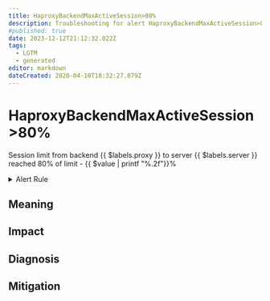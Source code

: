 ```yaml
---
title: HaproxyBackendMaxActiveSession>80%
description: Troubleshooting for alert HaproxyBackendMaxActiveSession>80%
#published: true
date: 2023-12-12T21:12:32.022Z
tags: 
  - LGTM
  - generated
editor: markdown
dateCreated: 2020-04-10T18:32:27.079Z
---
```


# HaproxyBackendMaxActiveSession>80%

Session limit from backend {{ $labels.proxy }} to server {{ $labels.server }} reached 80% of limit - {{ $value | printf "%.2f"}}%

<details>
  <summary>Alert Rule</summary>

{{% rule "haproxy/haproxy-embedded-exporter-v2.yml" "HaproxyBackendMaxActiveSession>80%" %}}

{{% comment %}}

```yaml
alert: HaproxyBackendMaxActiveSession>80%
expr: ((haproxy_server_max_sessions >0) * 100) / (haproxy_server_limit_sessions > 0) > 80
for: 2m
labels:
    severity: warning
annotations:
    summary: HAProxy backend max active session > 80% (instance {{ $labels.instance }})
    description: |-
        Session limit from backend {{ $labels.proxy }} to server {{ $labels.server }} reached 80% of limit - {{ $value | printf "%.2f"}}%
          VALUE = {{ $value }}
          LABELS = {{ $labels }}
    runbook: https://github.com/srerun/prometheus-alerts/blob/main/content/runbooks/embedded-exporter-v2/HaproxyBackendMaxActiveSession>80%.md

```

{{% /comment %}}

</details>


## Meaning
[//]: # "Short paragraph that explains what the alert means"


## Impact
[//]: # "What could / will happen if the alert is not addressed"



## Diagnosis
[//]: # "Steps to take to identify the cause of the problem"



## Mitigation
[//]: # "The steps necessary to resolve the alert"
